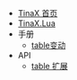 - [TinaX 首页](/cmn-hans/#TinaX)
- [TinaX.Lua](/cmn-hans/lua/README.md)
- 手册
    - [table变动](/cmn-hans/lua/manual/getset.md)
- API
    - [table 扩展](/cmn-hans/lua/api/table.md)